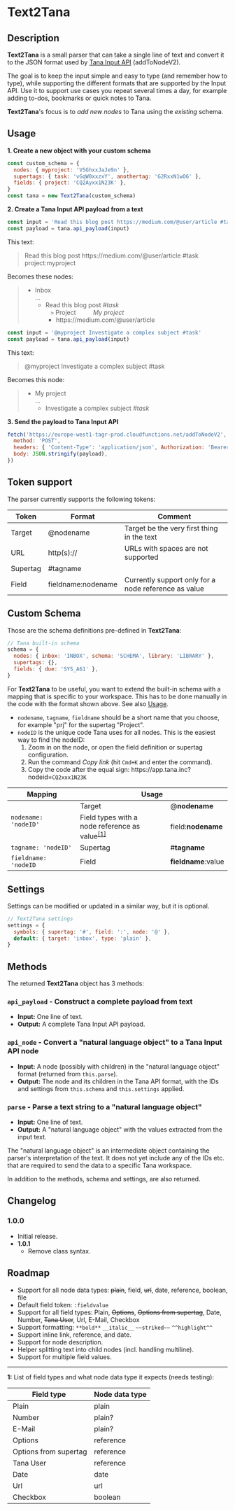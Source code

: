 # Text2Tana

## Description

**Text2Tana** is a small parser that can take a single line of text and convert it to the JSON format used by [Tana Input API](https://tana.inc/docs/input-api) (addToNodeV2).

The goal is to keep the input simple and easy to type (and remember how to type), while supporting the different formats that are supported by the Input API.
Use it to support use cases you repeat several times a day, for example adding to-dos, bookmarks or quick notes to Tana.

**Text2Tana**'s focus is to _add new nodes_ to Tana using the _existing_ schema.

## Usage

**1. Create a new object with your custom schema**

```js
const custom_schema = {
  nodes: { myproject: 'VSGhxxJaJe9n' },
  supertags: { task: 'vGqW0xxzxY', anothertag: 'G2RxxN1wO6' },
  fields: { project: 'CQ2Ayxx1N23K' },
}
const tana = new Text2Tana(custom_schema)
```

**2. Create a Tana Input API payload from a text**

```js
const input = 'Read this blog post https://medium.com/@user/article #task project:myproject'
const payload = tana.api_payload(input)
```

This text:

> Read this blog post https<area>://medium.com/@user/article #task project:myproject

Becomes these nodes:

> - Inbox  
>   …
>   - Read this blog post _#task_  
>     &nbsp;&nbsp; `>` Project &nbsp;&nbsp;&nbsp;&nbsp;&nbsp;&nbsp;&nbsp;&nbsp; _My project_
>     - https<area>://medium.com/@user/article

```js
const input = '@myproject Investigate a complex subject #task'
const payload = tana.api_payload(input)
```

This text:

> @myproject Investigate a complex subject #task

Becomes this node:

> - My project  
>   …
>   - Investigate a complex subject _#task_

**3. Send the payload to Tana Input API**

```js
fetch('https://europe-west1-tagr-prod.cloudfunctions.net/addToNodeV2', {
  method: 'POST',
  headers: { 'Content-Type': 'application/json', Authorization: 'Bearer xxxAPI_TOKENxxx' },
  body: JSON.stringify(payload),
})
```

## Token support

The parser currently supports the following tokens:

| Token    | Format             | Comment                                              |
| -------- | ------------------ | ---------------------------------------------------- |
| Target   | @nodename          | Target be the very first thing in the text           |
| URL      | http(s)://         | URLs with spaces are not supported                   |
| Supertag | #tagname           |                                                      |
| Field    | fieldname:nodename | Currently support only for a node reference as value |

## Custom Schema

Those are the schema definitions pre-defined in **Text2Tana**:

```js
// Tana built-in schema
schema = {
  nodes: { inbox: 'INBOX', schema: 'SCHEMA', library: 'LIBRARY' },
  supertags: {},
  fields: { due: 'SYS_A61' },
}
```

For **Text2Tana** to be useful, you want to extend the built-in schema with a mapping that is specific to your workspace.
This has to be done manually in the code with the format shown above. See also [Usage](#usage).

- `nodename`, `tagname`, `fieldname` should be a short name that you choose, for example "prj" for the supertag "Project".
- `nodeID` is the unique code Tana uses for all nodes. This is the easiest way to find the nodeID:
  1. Zoom in on the node, or open the field definition or supertag configuration.
  2. Run the command _Copy link_ (hit `Cmd+K` and enter the command).
  3. Copy the code after the equal sign: https<area>://app.tana.inc?nodeid=`CQ2xxx1N23K`

<table>
  <thead><tr><th>Mapping</th><th colspan=2>Usage</th></tr></thead>
  <tbody>
    <tr><td rowspan=2><code>nodename: 'nodeID'</code></td><td>Target</td><td>@<b>nodename</b></td></tr>
    <tr><td>Field types with a <br>node reference as value<sup><a href="#user-content-1">[1]</a></sup></td><td>field:<b>nodename</b></td></tr>
    <tr><td><code>tagname: 'nodeID'</code></td><td>Supertag</td><td>#<b>tagname</b></td></tr>
    <tr><td><code>fieldname: 'nodeID</code></td><td>Field</td><td><b>fieldname</b>:value</td></tr>
  </tbody>
</table>

## Settings

Settings can be modified or updated in a similar way, but it is optional.

```js
// Text2Tana settings
settings = {
  symbols: { supertag: '#', field: ':', node: '@' },
  default: { target: 'inbox', type: 'plain' },
}
```

## Methods

The returned **Text2Tana** object has 3 methods:

### `api_payload` - Construct a complete payload from text

- **Input:** One line of text.
- **Output:** A complete Tana Input API payload.

### `api_node` - Convert a "natural language object" to a Tana Input API node

- **Input:** A node (possibly with children) in the "natural language object" format (returned from `this.parse`).
- **Output:** The node and its children in the Tana API format, with the IDs and settings from `this.schema` and `this.settings` applied.

### `parse` - Parse a text string to a "natural language object"

- **Input:** One line of text.
- **Output:** A "natural language object" with the values extracted from the input text.

The "natural language object" is an intermediate object containing the parser's interpretation of the text.
It does not yet include any of the IDs etc. that are required to send the data to a specific Tana workspace.

In addition to the methods, schema and settings, are also returned.

## Changelog

### 1.0.0

- Initial release.
- **1.0.1**
  - Remove class syntax.

## Roadmap

- Support for all node data types: ~~plain~~, field, ~~url~~, date, reference, boolean, file
- Default field token: `:fieldvalue`
- Support for all field types: Plain, ~~Options~~, ~~Options from supertag~~, Date, Number, ~~Tana User~~, Url, E-Mail, Checkbox
- Support formatting: `**bold**` `__italic__` `~~striked~~` `^^highlight^^`
- Support inline link, reference, and date.
- Support for node description.
- Helper splitting text into child nodes (incl. handling multiline).
- Support for multiple field values.

---

<a name="1"><b>1:</b></a> List of field types and what node data type it expects (needs testing):

| Field type             | Node data type |
| ---------------------- | -------------- |
|  Plain                 | plain          |
|  Number                | plain?         |
|  E-Mail                | plain?         |
|  Options               | reference      |
|  Options from supertag | reference      |
|  Tana User             | reference      |
|  Date                  | date           |
|  Url                   | url            |
|  Checkbox              | boolean        |
